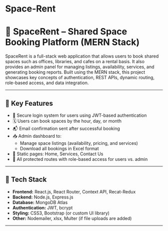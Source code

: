 # Space-Rent
# 🏢 SpaceRent – Shared Space Booking Platform (MERN Stack)



SpaceRent is a full-stack web application that allows users to book shared spaces such as offices, libraries, and cafes on a rental basis. It also provides an admin panel for managing listings, availability, services, and generating booking reports. Built using the MERN stack, this project showcases key concepts of authentication, REST APIs, dynamic routing, role-based access, and data integration.

---

## 🚀 Key Features

- 🔐 Secure login system for users using JWT-based authentication
- 🗓️ Users can book spaces by the hour, day, or month
- 📬 Email confirmation sent after successful booking
- 📥 Admin dashboard to:
  - Manage space listings (availability, pricing, and services)
  - Download all bookings in Excel format
- 📄 Static pages: Home, Services, Contact Us
- 🔐 All protected routes with role-based access for users vs. admin

---

## 🧠 Tech Stack

- **Frontend:** React.js, React Router, Context API, Recat-Redux
- **Backend:** Node.js, Express.js
- **Database:** MongoDB Atlas
- **Authentication:** JWT, bcrypt
- **Styling:** CSS3, Bootstrap (or custom UI library)
- **Other:** Nodemailer, xlsx, Multer (if file uploads are added)

---


